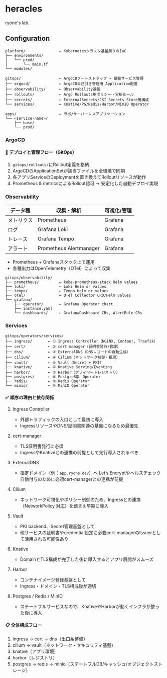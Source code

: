 # heracles

ryone's lab.

## Configuration

```plaintext
platform/               ← Kubernetesクラスタ基盤周りのIaC
├── environments/
│   └── prod/
│       └── main.tf
└── modules/

gitops/                 ← ArgoCDブートストラップ + 基盤サービス管理
├── argocd/             ← ArgoCD自己引き管理用 Application配置
├── observability/      ← Observability基盤
├── rollouts/           ← Argo Rollouts用ポリシー・分析ルール
├── secrets/            ← ExternalSecrets/CSI Secrets Store用構成
└── services/           ← Knative/PG/Redis/Harbor/MinIO Operator

apps/                   ← ラボ/サーバーレスアプリケーション
└── <service-name>/
    ├── base/
    └── prod/
```

### ArgoCD

#### 🧩 デプロイと管理フロー（GitOps）

1. `gitops/rollouts/`にRollout定義を格納
2. ArgoCDのApplicationSetが該当ファイルを全環境で同期
3. 各アプリServiceのDeploymentを置き換えてRolloutリソースが動作
4. Prometheus & metricsによるRollout認可 → 安定化した自動デプロイ実現

### Observability

| データ種   | 収集・解析              | 可視化/管理 |
|------------|-------------------------|-------------|
| メトリクス | Prometheus              | Grafana     |
| ログ       | Grafana Loki            | Grafana     |
| トレース   | Grafana Tempo           | Grafana     |
| アラート   | Prometheus Alertmanager | Grafana     |

- Prometheus + Grafanaスタック上で運用
- 各種出力はOpenTelemetry（OTel）によって収集

```plaintext
gitops/observability/
├── prometheus/         ← kube-prometheus-stack Helm values
├── loki/               ← Loki Helm or values
├── tempo/              ← Tempo Helm or values
├── otel/               ← OTel Collector CRD/Helm values
└── grafana/
    ├── operator/       ← Grafana Operator chart
    ├── instance.yaml
    └── dashboards/     ← GrafanaDashboard CRs, AlertRule CRs
```

### Services

```plaintext
gitops/operators/services/
├── ingress/       ← ① Ingress Controller（NGINX, Contour, Traefik）
├── cert/          ← ② cert-manager（証明書発行/管理）
├── dns/           ← ③ ExternalDNS（DNSレコードの自動生成）
├── cilium/        ← ④ Cilium（ネットワーク制御・観測）
├── vault/         ← ⑤ Vault（Secret + PKI）
├── knative/       ← ⑥ Knative Serving/Eventing
├── harbor/        ← ⑦ Harbor（プライベートレジストリ）
├── postgres/      ← ⑧ PostgreSQL Operator
├── redis/         ← ⑨ Redis Operator
└── minio/         ← ⑩ MinIO Operator
```

#### ✅ 順序の理由と依存関係

1. Ingress Controller
   - 外部トラフィックの入口として最初に導入
   - IngressリソースやDNS/証明書関連の基盤になるため最優先

2. cert-manager
   - TLS証明書発行に必須
   - IngressやKnativeとの連携の前提として先行導入されるべき

3. ExternalDNS
   - 指定ドメイン（例：`app.ryone.dev`）へ Let’s Encryptやヘルスチェック自動付与のために必須cert-managerとの連携が前提

4. Cilium
   - ネットワーク可視化やポリシー制御のため、Ingressとの連携（NetworkPolicy 対応）を踏まえ早期に導入

5. Vault
   - PKI backend、Secret管理基盤として
   - 他サービスの証明書やcredential設定に必要cert-managerのIssuerとして活用される可能性あり

6. Knative
   - DomainとTLS構成が完了した後に導入するとアプリ展開がスムーズ

7. Harbor
   - コンテナイメージ登録基盤として
   - Ingress・ドメイン・TLS構成後が適切

8. Postgres / Redis / MinIO
   - ステートフルサービスなので、KnativeやHarborが動くインフラが整った後に導入

#### 📋 全体構成フロー

1. ingress → cert → dns（出口系整備）
2. cilium → vault（ネットワーク・セキュリティ基盤）
3. knative（アプリ環境）
4. harbor（レジストリ）
5. postgres → redis → minio（ステートフルDB/キャッシュ/オブジェクトストレージ）
